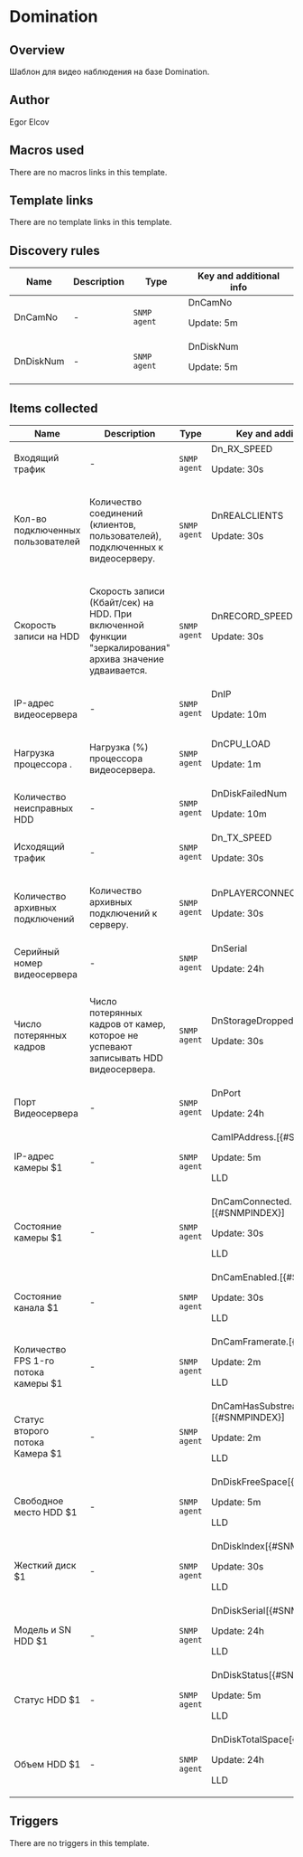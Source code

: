 # Domination

## Overview

Шаблон для видео наблюдения на базе Domination.



## Author

Egor Elcov

## Macros used

There are no macros links in this template.

## Template links

There are no template links in this template.

## Discovery rules

|Name|Description|Type|Key and additional info|
|----|-----------|----|----|
|DnCamNo|<p>-</p>|`SNMP agent`|DnCamNo<p>Update: 5m</p>|
|DnDiskNum|<p>-</p>|`SNMP agent`|DnDiskNum<p>Update: 5m</p>|
## Items collected

|Name|Description|Type|Key and additional info|
|----|-----------|----|----|
|Входящий трафик|<p>-</p>|`SNMP agent`|Dn_RX_SPEED<p>Update: 30s</p>|
|Кол-во подключенных пользователей|<p>Количество соединений (клиентов, пользователей), подключенных к видеосерверу.</p>|`SNMP agent`|DnREALCLIENTS<p>Update: 30s</p>|
|Скорость записи на HDD|<p>Скорость записи (Кбайт/сек) на HDD. При включенной функции "зеркалирования" архива значение удваивается.</p>|`SNMP agent`|DnRECORD_SPEED<p>Update: 30s</p>|
|IP-адрес видеосервера|<p>-</p>|`SNMP agent`|DnIP<p>Update: 10m</p>|
|Нагрузка процессора .|<p>Нагрузка (%) процессора видеосервера.</p>|`SNMP agent`|DnCPU_LOAD<p>Update: 1m</p>|
|Количество неисправных HDD|<p>-</p>|`SNMP agent`|DnDiskFailedNum<p>Update: 10m</p>|
|Исходящий трафик|<p>-</p>|`SNMP agent`|Dn_TX_SPEED<p>Update: 30s</p>|
|Количество архивных подключений|<p>Количество архивных подключений к серверу.</p>|`SNMP agent`|DnPLAYERCONNECTIONS<p>Update: 30s</p>|
|Серийный номер видеосервера|<p>-</p>|`SNMP agent`|DnSerial<p>Update: 24h</p>|
|Число потерянных кадров|<p>Число потерянных кадров от камер, которое не успевают записывать HDD видеосервера.</p>|`SNMP agent`|DnStorageDroppedFrames<p>Update: 30s</p>|
|Порт Видеосервера|<p>-</p>|`SNMP agent`|DnPort<p>Update: 24h</p>|
|IP-адрес камеры $1|<p>-</p>|`SNMP agent`|CamIPAddress.[{#SNMPINDEX}]<p>Update: 5m</p><p>LLD</p>|
|Состояние камеры $1|<p>-</p>|`SNMP agent`|DnCamConnected.[{#SNMPINDEX}]<p>Update: 30s</p><p>LLD</p>|
|Состояние канала $1|<p>-</p>|`SNMP agent`|DnCamEnabled.[{#SNMPINDEX}]<p>Update: 30s</p><p>LLD</p>|
|Количество FPS 1-го потока камеры $1|<p>-</p>|`SNMP agent`|DnCamFramerate.[{#SNMPINDEX}]<p>Update: 2m</p><p>LLD</p>|
|Статус второго потока Камера $1|<p>-</p>|`SNMP agent`|DnCamHasSubstream.[{#SNMPINDEX}]<p>Update: 2m</p><p>LLD</p>|
|Свободное место HDD $1|<p>-</p>|`SNMP agent`|DnDiskFreeSpace[{#SNMPINDEX}]<p>Update: 5m</p><p>LLD</p>|
|Жесткий диск $1|<p>-</p>|`SNMP agent`|DnDiskIndex[{#SNMPINDEX}]<p>Update: 30s</p><p>LLD</p>|
|Модель и SN HDD $1|<p>-</p>|`SNMP agent`|DnDiskSerial[{#SNMPINDEX}]<p>Update: 24h</p><p>LLD</p>|
|Статус HDD $1|<p>-</p>|`SNMP agent`|DnDiskStatus[{#SNMPINDEX}]<p>Update: 5m</p><p>LLD</p>|
|Объем HDD $1|<p>-</p>|`SNMP agent`|DnDiskTotalSpace[{#SNMPINDEX}]<p>Update: 24h</p><p>LLD</p>|
## Triggers

There are no triggers in this template.

